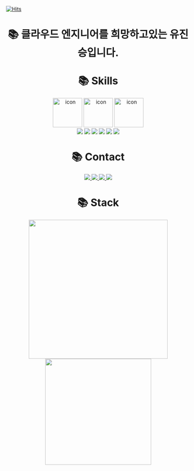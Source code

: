 [![Hits](https://hits.seeyoufarm.com/api/count/incr/badge.svg?url=https%3A%2F%2Fgithub.com%2Fjinseung0327&count_bg=%23514FB4&title_bg=%233B34C4&icon=github.svg&icon_color=%23ABA0D0&title=Github&edge_flat=true)](https://hits.seeyoufarm.com)

<h1 display="flex" align="center">📚 클라우드 엔지니어를 희망하고있는 유진승입니다.</h1>

<h1 display="flex" align="center">📚 Skills</h1>
<div display="flex" align="center">
    <div>
        <img src="https://techstack-generator.vercel.app/kubernetes-icon.svg" alt="icon" width="80" height="80" />
        <img src="https://techstack-generator.vercel.app/docker-icon.svg" alt="icon" width="80" height="80" />
        <img src="https://techstack-generator.vercel.app/aws-icon.svg" alt="icon" width="80" height="80" />
    </div>
    <img src="https://img.shields.io/badge/Python-3776AB?style=for-the-badge&logo=Python&logoColor=white">
    <img src="https://img.shields.io/badge/Terraform-7B42BC?style=for-the-badge&logo=Terraform&logoColor=white">
    <img src="https://img.shields.io/badge/Python-3776AB?style=for-the-badge&logo=Python&logoColor=white">
    <img src="https://img.shields.io/badge/Django-092E20?style=for-the-badge&logo=Django&logoColor=white">
    <img src="https://img.shields.io/badge/nestjs-%23E0234E.svg?style=for-the-badge&logo=nestjs&logoColor=white" />
    <img src="https://img.shields.io/badge/go-%2300ADD8.svg?style=for-the-badge&logo=go&logoColor=white" />  
</div>

<h1 display="flex" align="center">📚 Contact</h1>
<div display="flex" align="center">
    <a href="https://instagram.com/wlstmd_">
        <img src="https://img.shields.io/badge/Instagram-%23E4405F.svg?style=for-the-badge&logo=Instagram&logoColor=white" />
    </a>
    <a href="https://discordapp.com/users/648462033775362061">
        <img src="https://img.shields.io/badge/Discord-%235865F2.svg?style=for-the-badge&logo=discord&logoColor=white" />
    </a>
    <a href="https://www.facebook.com/profile.php?id=100053598187971&mibextid=ZbWKwL">
        <img src="https://img.shields.io/badge/Facebook-blue?style=for-the-badge&logo=facebook&logoColor=white" />
    </a>
    <a href="https://blush-operation-6ec.notion.site/6aec6d51c94a428cb7eaeeaf0fa2c43a?pvs=4">
        <img src="https://img.shields.io/badge/Notion-%23000000.svg?style=for-the-badge&logo=notion&logoColor=white" />
    </a>
</div>


<h1 display="flex" align="center">📚 Stack</h1>

<div display="flex" align="center">
    <img style="width: 380px" src="https://github-readme-stats.vercel.app/api?username=jinseung0327&show_icons=true&theme=tokyonight" />
    <img style="width: 290px" src="https://github-readme-stats.vercel.app/api/top-langs/?username=jinseung0327&layout=compact&theme=tokyonight" />
</div>
